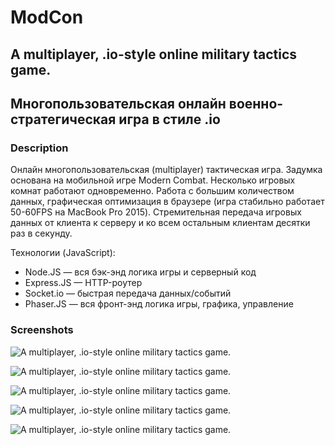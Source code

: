# ModCon
## A multiplayer, .io-style online military tactics game.
## Многопользовательская онлайн военно-стратегическая игра в стиле .io

### Description

Онлайн многопользовательская (multiplayer) тактическая игра. Задумка основана на мобильной игре Modern Combat. Несколько игровых комнат работают одновременно. Работа с большим количеством данных, графическая оптимизация в браузере (игра стабильно работает 50-60FPS на MacBook Pro 2015). Стремительная передача игровых данных от клиента к серверу и ко всем остальным клиентам десятки раз в секунду.

Технологии (JavaScript):
* Node.JS — вся бэк-энд логика игры и серверный код
* Express.JS — HTTP-роутер 
* Socket.io — быстрая передача данных/событий
* Phaser.JS — вся фронт-энд логика игры, графика, управление

### Screenshots

![A multiplayer, .io-style online military tactics game.](https://user-images.githubusercontent.com/19387589/44419122-5c289200-a58b-11e8-80e6-a7e572f99f0d.png)

![A multiplayer, .io-style online military tactics game.](https://user-images.githubusercontent.com/19387589/44419129-5d59bf00-a58b-11e8-9940-36730dc33884.png)

![A multiplayer, .io-style online military tactics game.](https://user-images.githubusercontent.com/19387589/44419516-7adb5880-a58c-11e8-8f07-557cf3a803dd.png)

![A multiplayer, .io-style online military tactics game.](https://user-images.githubusercontent.com/19387589/44419518-7d3db280-a58c-11e8-851d-a4253ca494b8.png)

![A multiplayer, .io-style online military tactics game.](https://user-images.githubusercontent.com/19387589/44419525-829afd00-a58c-11e8-80ed-a20b8f264fd3.png)
